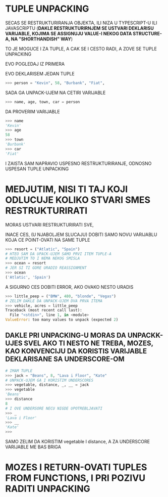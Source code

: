 # TUPLE UNPACKING

SECAS SE RESTRUKTURIRANJA OBJEKTA, ILI NIZA U TYPESCRIPT-U ILI JAVASCRIPTU (**DAKLE RESTRUKTURIRNJEM SE USTVARI DEKLARISU VARIJABLE, KOJIMA SE ASSIGNUJU VALUE-I NEKOG DATA STRUCTURE-A, NA "SHORTHANDISH" WAY**)

TO JE MOGUCE I ZA TUPLE, A CAK SE I CESTO RADI, A ZOVE SE TUPLE UNPACKING

EVO POGLEDAJ IZ PRIMERA

EVO DEKLARISEM JEDAN TUPLE

```py
>>> person = "Kevin", 58, "Burbank", "Fiat",
```

SADA GA UNPACK-UJEM NA CETIRI VARIJABLE

```py
>>> name, age, town, car = person
```

DA PROVERIM VARIJABLE

```py
>>> name
'Kevin'
>>> age
58
>>> town
'Burbank'
>>> car
'Fiat'
```

I ZAISTA SAM NAPRAVIO USPESNO RESTRUKTURIRANJE, ODNOSNO USPESAN TUPLE UNPACKING

# MEDJUTIM, NISI TI TAJ KOJI ODLUCUJE KOLIKO STVARI SMES RESTRUKTURIRATI

MORAS USTVARI RESTRUKTURIRATI SVE, 

INACE CES, (U NJABOLJEM SLUCAJU) DOBITI SAMO NOVU VARIJABLU KOJA CE POINT-OVATI NA SAME TUPLE

```py
>>> resort = ("Atlatic", "Spain")
# HTEO SAM DA UPACK-UJEM SAMO PRVI ITEM TUPLE-A
# MEDJUTIM TO I NEMA NEKOG SMISLA
>>> ocean = resort
# JER SI TI GORE URADIO REASSIGNMENT
>>> ocean
('Atlatic', 'Spain')
```

A SIGURNO CES DOBITI ERROR, AKO OVAKO NESTO URADIS

```py
>>> little_peep = ("BMW", 480, "blonde", "Vegas")
# ZELIM DAKLE DA UNPACK-UJEM DVA PRVA ITEMA
>>> vehicle, acres = little_peep
Traceback (most recent call last):
  File "<stdin>", line 1, in <module>
ValueError: too many values to unpack (expected 2)
```

## DAKLE PRI UNPACKING-U MORAS DA UNPACKK-UJES SVEL AKO TI NESTO NE TREBA, MOZES, KAO KONVENCIJU DA KORISTIS VARIJABLE DEKLARISANE SA UNDERSCORE-OM

```py
# IMAM TUPLE
>>> jack = "Beans", 8, "Lava i Floor", "Kate"
# UNPACK-UJEM GA I KORISTIM UNDERSCORES
>>> vegetable, distance, _, __ = jack
>>> vegetable
'Beans'
>>> distance
8
# I OVE UNDERSORE NECU NIGDE UPOTREBLJAVATI
>>> _
'Lava i Floor'
>>> __
'Kate'
>>> 
```

SAMO ZELIM DA KORISTIM vegetable I distance, A ZA UNDERSCORE VARIJABLE ME BAS BRIGA

# MOZES I RETURN-OVATI TUPLES FROM FUNCTIONS, I PRI POZIVU RADITI UNPACKING


